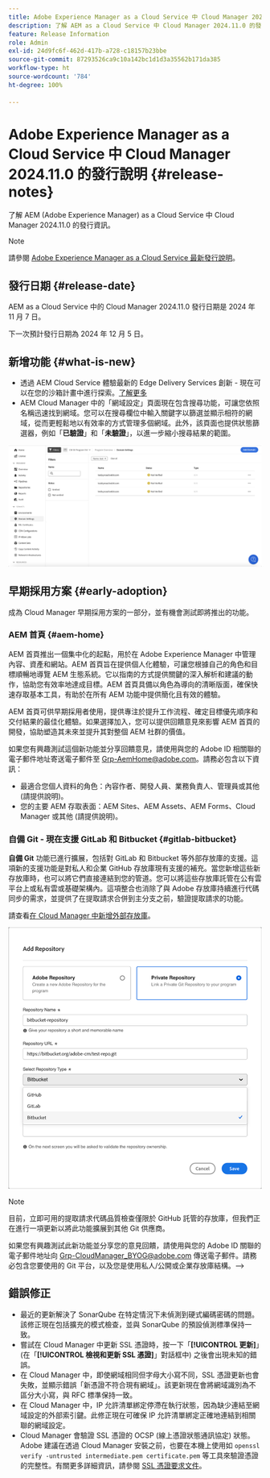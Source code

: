 ```yaml
---
title: Adobe Experience Manager as a Cloud Service 中 Cloud Manager 2024.11.0 的發行說明
description: 了解 AEM as a Cloud Service 中 Cloud Manager 2024.11.0 的發行資訊。
feature: Release Information
role: Admin
exl-id: 24d9fc6f-462d-417b-a728-c18157b23bbe
source-git-commit: 87293526ca9c10a142bc1d1d3a35562b171da385
workflow-type: ht
source-wordcount: '784'
ht-degree: 100%

---
```


# Adobe Experience Manager as a Cloud Service 中 Cloud Manager 2024.11.0 的發行說明 {#release-notes}

了解 AEM (Adobe Experience Manager) as a Cloud Service 中 Cloud Manager 2024.11.0 的發行資訊。

>[!NOTE]
>
>請參閱 [Adobe Experience Manager as a Cloud Service 最新發行說明](/help/release-notes/release-notes-cloud/release-notes-current.md)。

## 發行日期 {#release-date}

AEM as a Cloud Service 中的 Cloud Manager 2024.11.0 發行日期是 2024 年 11 月 7 日。

下一次預計發行日期為 2024 年 12 月 5 日。

## 新增功能 {#what-is-new}

* 透過 AEM Cloud Service 體驗最新的 Edge Delivery Services 創新 - 現在可以在您的沙箱計畫中進行探索。[了解更多](/help/implementing/cloud-manager/getting-access-to-aem-in-cloud/introduction-sandbox-programs.md#auto-creation)<!-- (CMGR-62319) -->
* AEM Cloud Manager 中的「網域設定」頁面現在包含搜尋功能，可讓您依照名稱迅速找到網域。您可以在搜尋欄位中輸入關鍵字以篩選並顯示相符的網域，從而更輕鬆地以有效率的方式管理多個網域。此外，該頁面也提供狀態篩選器，例如「**已驗證**」和「**未驗證**」，以進一步縮小搜尋結果的範圍。<!-- (CMGR-62615) -->

![「網域設定」中的「搜尋」欄位](/help/implementing/cloud-manager/assets/domain-settings-search.png)

## 早期採用方案 {#early-adoption}

成為 Cloud Manager 早期採用方案的一部分，並有機會測試即將推出的功能。

### AEM 首頁 {#aem-home}

AEM 首頁推出一個集中化的起點，用於在 Adobe Experience Manager 中管理內容、資產和網站。AEM 首頁旨在提供個人化體驗，可讓您根據自己的角色和目標順暢地導覽 AEM 生態系統。它以指南的方式提供關鍵的深入解析和建議的動作，協助您有效率地達成目標。AEM 首頁具備以角色為導向的清晰版面，確保快速存取基本工具，有助於在所有 AEM 功能中提供簡化且有效的體驗。

AEM 首頁可供早期採用者使用，提供專注於提升工作流程、確定目標優先順序和交付結果的最佳化體驗。如果選擇加入，您可以提供回饋意見來影響 AEM 首頁的開發，協助塑造其未來並提升其對整個 AEM 社群的價值。

如果您有興趣測試這個新功能並分享回饋意見，請使用與您的 Adobe ID 相關聯的電子郵件地址寄送電子郵件至 [Grp-AemHome@adobe.com](mailto:Grp-AemHome@adobe.com)。請務必包含以下資訊：

* 最適合您個人資料的角色：內容作者、開發人員、業務負責人、管理員或其他 (請提供說明)。
* 您的主要 AEM 存取表面：AEM Sites、AEM Assets、AEM Forms、Cloud Manager 或其他 (請提供說明)。

### 自備 Git - 現在支援 GitLab 和 Bitbucket {#gitlab-bitbucket}

<!-- BOTH CS & AMS -->

**自備 Git** 功能已進行擴展，包括對 GitLab 和 Bitbucket 等外部存放庫的支援。這項新的支援功能是對私人和企業 GitHub 存放庫現有支援的補充。當您新增這些新存放庫時，也可以將它們直接連結到您的管道。您可以將這些存放庫託管在公有雲平台上或私有雲或基礎架構內。這項整合也消除了與 Adobe 存放庫持續進行代碼同步的需求，並提供了在提取請求合併到主分支之前，驗證提取請求的功能。

請查看[在 Cloud Manager 中新增外部存放庫](/help/implementing/cloud-manager/managing-code/external-repositories.md)。

![新增存放庫對話框](/help/implementing/cloud-manager/release-notes/assets/repositories-add-release-notes.png)

>[!NOTE]
>
>目前，立即可用的提取請求代碼品質檢查僅限於 GitHub 託管的存放庫，但我們正在進行一項更新以將此功能擴展到其他 Git 供應商。

如果您有興趣測試此新功能並分享您的意見回饋，請使用與您的 Adobe ID 關聯的電子郵件地址向 [Grp-CloudManager_BYOG@adobe.com](mailto:Grp-CloudManager_BYOG@adobe.com) 傳送電子郵件。請務必包含您要使用的 Git 平台，以及您是使用私人/公開或企業存放庫結構。-->


## 錯誤修正

* 最近的更新解決了 SonarQube 在特定情況下未偵測到硬式編碼密碼的問題。該修正現在包括擴充的模式檢查，並與 SonarQube 的預設偵測標準保持一致。<!-- CMGR-62682 -->
* 嘗試在 Cloud Manager 中更新 SSL 憑證時，按一下「**[!UICONTROL 更新]**」(在「**[!UICONTROL 檢視和更新 SSL 憑證]**」對話框中) 之後會出現未知的錯誤。<!-- CMGR-62848 -->
* 在 Cloud Manager 中，即使網域相同但字母大小寫不同，SSL 憑證更新也會失敗，並顯示錯誤「新憑證不符合現有網域」。該更新現在會將網域識別為不區分大小寫，與 RFC 標準保持一致。<!-- CMGR-62844 -->
* 在 Cloud Manager 中，IP 允許清單綁定停滯在執行狀態，因為缺少連結至網域設定的外部索引鍵。此修正現在可確保 IP 允許清單綁定正確地連結到相關聯的網域設定。<!-- CMGR-62838 -->
* Cloud Manager 會驗證 SSL 憑證的 OCSP (線上憑證狀態通訊協定) 狀態。Adobe 建議在透過 Cloud Manager 安裝之前，也要在本機上使用如 `openssl verify -untrusted intermediate.pem certificate.pem` 等工具來驗證憑證的完整性。有關更多詳細資訊，請參閱 [SSL 憑證要求文件](https://experienceleague.adobe.com/zh-hant/docs/experience-manager-cloud-service/content/implementing/using-cloud-manager/manage-ssl-certificates/introduction-to-ssl-certificates#requirements)。<!-- CMGR-62341  -->



<!-- ## Known issues {#known-issues} -->